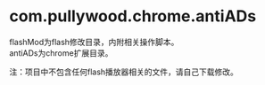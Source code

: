 com.pullywood.chrome.antiADs
============================
flashMod为flash修改目录，内附相关操作脚本。<br />
antiADs为chrome扩展目录。<br />

注：项目中不包含任何flash播放器相关的文件，请自己下载修改。

